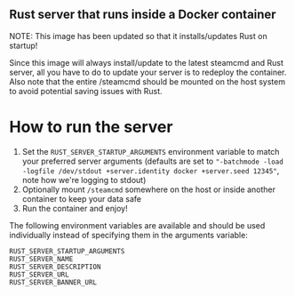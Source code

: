## Rust server that runs inside a Docker container

NOTE: This image has been updated so that it installs/updates Rust on startup!

Since this image will always install/update to the latest steamcmd and Rust server, all you have to do to update your server is to redeploy the container.
Also note that the entire /steamcmd should be mounted on the host system to avoid potential saving issues with Rust.

# How to run the server
1. Set the ```RUST_SERVER_STARTUP_ARGUMENTS``` environment variable to match your preferred server arguments (defaults are set to ```"-batchmode -load -logfile /dev/stdout +server.identity docker +server.seed 12345"```, note how we're logging to stdout)
2. Optionally mount ```/steamcmd``` somewhere on the host or inside another container to keep your data safe
3. Run the container and enjoy!

The following environment variables are available and should be used individually instead of specifying them in the arguments variable:
```
RUST_SERVER_STARTUP_ARGUMENTS
RUST_SERVER_NAME
RUST_SERVER_DESCRIPTION
RUST_SERVER_URL
RUST_SERVER_BANNER_URL
```
